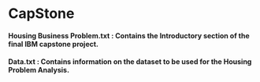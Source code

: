 # CapStone

#### Housing Business Problem.txt : Contains the Introductory section of the final IBM capstone project.
#### Data.txt : Contains information on the dataset to be used for the Housing Problem Analysis.
